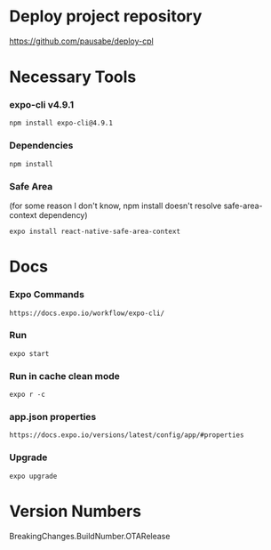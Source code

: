 # Deploy project repository
https://github.com/pausabe/deploy-cpl

# Necessary Tools
### expo-cli v4.9.1
    npm install expo-cli@4.9.1
### Dependencies
    npm install
### Safe Area
(for some reason I don't know, npm install doesn't resolve safe-area-context dependency)

    expo install react-native-safe-area-context

# Docs
### Expo Commands
    https://docs.expo.io/workflow/expo-cli/
### Run
    expo start
### Run in cache clean mode
    expo r -c
### app.json properties
    https://docs.expo.io/versions/latest/config/app/#properties
### Upgrade
    expo upgrade

# Version Numbers
BreakingChanges.BuildNumber.OTARelease

